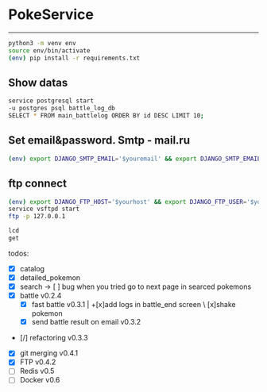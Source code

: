 # PokeService

---

```bash
python3 -m venv env
source env/bin/activate
(env) pip install -r requirements.txt
```

## Show datas 
```bash
service postgresql start
-u postgres psql battle_log_db
SELECT * FROM main_battlelog ORDER BY id DESC LIMIT 10;
```

## Set email&password. Smtp - mail.ru
```bash
(env) export DJANGO_SMTP_EMAIL='$youremail' && export DJANGO_SMTP_EMAIL_PASSWORD='$yourpassword'
```

## ftp connect
```bash
(env) export DJANGO_FTP_HOST='$yourhost' && export DJANGO_FTP_USER='$yourname' && export DJANGO_FTP_PASS='$yourpssw'
service vsftpd start
ftp -p 127.0.0.1

lcd
get
```

todos:
- [x] catalog 
- [x] detailed_pokemon
- [x] search -> [ ] bug when you tried go to next page in searced pokemons
- [x] battle v0.2.4
    - [x] fast battle v0.3.1 | +[x]add logs in battle_end screen \ [x]shake pokemon
    - [x] send battle result on email v0.3.2
- [/] refactoring v0.3.3
- [x] git merging v0.4.1
- [x] FTP v0.4.2
- [ ] Redis v0.5
- [ ] Docker v0.6